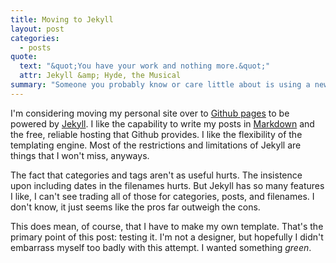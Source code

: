 ```yaml
---
title: Moving to Jekyll
layout: post
categories:
  - posts
quote:
  text: "&quot;You have your work and nothing more.&quot;"
  attr: Jekyll &amp; Hyde, the Musical
summary: "Someone you probably know or care little about is using a new mass of ones and zeroes to inflict his opinions on the world."
---
```


I'm considering moving my personal site over to [Github pages](http://pages.github.com) to be powered by [Jekyll](http://github.com/mojombo/jekyll/). I like the capability to write my posts in [Markdown](http://daringfireball.net/projects/markdown) and the free, reliable hosting that Github provides. I like the flexibility of the templating engine. Most of the restrictions and limitations of Jekyll are things that I won't miss, anyways.

The fact that categories and tags aren't as useful hurts. The insistence upon including dates in the filenames hurts. But Jekyll has so many features I like, I can't see trading all of those for categories, posts, and filenames. I don't know, it just seems like the pros far outweigh the cons.

This does mean, of course, that I have to make my own template. That's the primary point of this post: testing it. I'm not a designer, but hopefully I didn't embarrass myself too badly with this attempt. I wanted something *green*.

